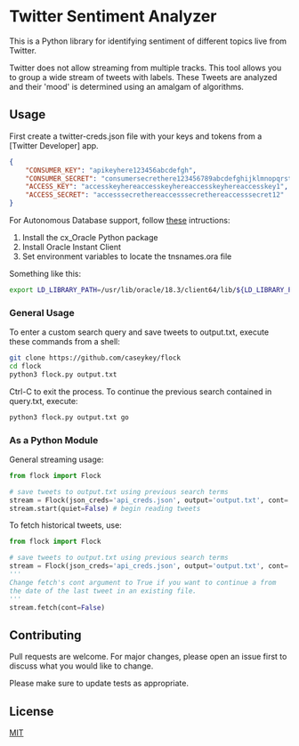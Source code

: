 # Twitter Sentiment Analyzer

This is a Python library for identifying sentiment of different topics live from Twitter.

Twitter does not allow streaming from multiple tracks. 
This tool allows you to group a wide stream of tweets with labels.
These Tweets are analyzed and their 'mood' is determined using an amalgam of algorithms. 

## Usage
First create a twitter-creds.json file with your keys and tokens from a [Twitter Developer] app.
```json
{
    "CONSUMER_KEY": "apikeyhere123456abcdefgh",
    "CONSUMER_SECRET": "consumersecrethere123456789abcdefghijklmnopqrstuv",
    "ACCESS_KEY": "accesskeyhereaccesskeyhereaccesskeyhereaccesskey1",
    "ACCESS_SECRET": "accesssecrethereaccesssecrethereaccesssecret12"
}  
```

For Autonomous Database support, follow [these](https://cx-oracle.readthedocs.io/en/latest/installation.html#installing-cx-oracle-on-macos) intructions:
1. Install the cx_Oracle Python package 
2. Install Oracle Instant Client
3. Set environment variables to locate the tnsnames.ora file

Something like this:
```bash
export LD_LIBRARY_PATH=/usr/lib/oracle/18.3/client64/lib/${LD_LIBRARY_PATH:+:$LD_LIBRARY_PATH}
``` 

### General Usage 
To enter a custom search query and save tweets to output.txt,
execute these commands from a shell:
```bash
git clone https://github.com/caseykey/flock
cd flock
python3 flock.py output.txt
```
Ctrl-C to exit the process.
To continue the previous search contained in query.txt, execute:
```bash
python3 flock.py output.txt go
```
### As a Python Module
General streaming usage:
```python
from flock import Flock

# save tweets to output.txt using previous search terms
stream = Flock(json_creds='api_creds.json', output='output.txt', cont='go')
stream.start(quiet=False) # begin reading tweets
```

To fetch historical tweets, use:
```python
from flock import Flock

# save tweets to output.txt using previous search terms
stream = Flock(json_creds='api_creds.json', output='output.txt', cont='go')
'''
Change fetch's cont argument to True if you want to continue a from
the date of the last tweet in an existing file.
'''
stream.fetch(cont=False)
```

## Contributing
Pull requests are welcome. For major changes, please open an issue first to discuss what you would like to change.

Please make sure to update tests as appropriate.

## License
[MIT](https://choosealicense.com/licenses/mit/)


